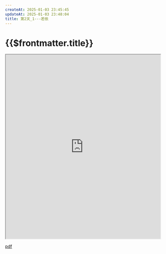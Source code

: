 ```yaml
---
createAt: 2025-01-03 23:45:45
updateAt: 2025-01-03 23:48:04
title: 第2天_1---若依
---
```

# {{$frontmatter.title}}

<iframe src="https://get1024.github.io/RyanJoy-s_Web/blog/project/%E5%9F%BA%E4%BA%8Evue+springboot%E7%9A%84%E8%B5%84%E4%BA%A7%E7%AE%A1%E7%90%86%E7%B3%BB%E7%BB%9F/%E7%AC%AC2%E5%A4%A9_1---%E8%8B%A5%E4%BE%9D.pdf"  width="100%" height="600px"></iframe>

[pdf](/blog/project/基于vue+springboot的资产管理系统/第2天_1---若依.pdf)
